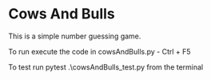 # Cows And Bulls

This is a simple number guessing game.

To run execute the code in cowsAndBulls.py - Ctrl + F5

To test run pytest .\cowsAndBulls_test.py from the terminal